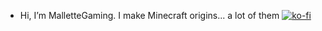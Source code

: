 - Hi, I’m MalletteGaming. I make Minecraft origins... a lot of them
[![ko-fi](https://ko-fi.com/img/githubbutton_sm.svg)](https://ko-fi.com/L4L7GJMDR)

<!---
MalletteGaming/MalletteGaming is a ✨ special ✨ repository because its `README.md` (this file) appears on your GitHub profile.
You can click the Preview link to take a look at your changes.
--->
